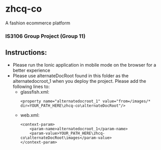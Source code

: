 # zhcq-co
A fashion ecommerce platform

### IS3106 Group Project (Group 11)

## Instructions:
- Please run the Ionic application in mobile mode on the browser for a better experience
- Please use alternateDocRoot found in this folder as the alternatedocroot_1 when you deploy the project. Please add the following lines to:
  - glassfish.xml:
    ```
    <property name="alternatedocroot_1" value="from=/images/* dir=YOUR_PATH_HERE\zhcq-co\alternateDocRoot"/>
    ```
  - web.xml:
    ```
    <context-param>
        <param-name>alternatedocroot_1</param-name>
        <param-value>YOUR_PATH_HERE\zhcq-co\alternateDocRoot\images</param-value>
    </context-param>
    ```     
    

